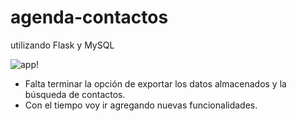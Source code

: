 # agenda-contactos

utilizando Flask y MySQL 

![app!](/agenda-contactos/agenda_contactos.png)


- Falta terminar la opción de exportar los datos almacenados y la búsqueda de contactos.
- Con el tiempo voy ir agregando nuevas funcionalidades. 
